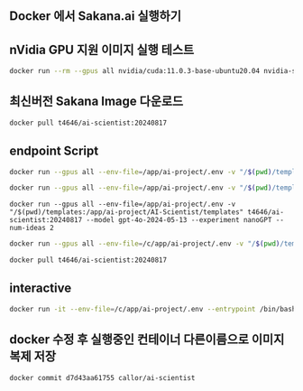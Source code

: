 ## Docker 에서 Sakana.ai 실행하기

## nVidia GPU 지원 이미지 실행 테스트
```bash
docker run --rm --gpus all nvidia/cuda:11.0.3-base-ubuntu20.04 nvidia-smi
```

## 최신버전 Sakana Image 다운로드
```bash
docker pull t4646/ai-scientist:20240817
```

## endpoint Script
```bash
docker run --gpus all --env-file=/app/ai-project/.env -v "/$(pwd)/templates:/app/ai-project/AI-Scientist/templates" t4646/ai-scientist:20240817 --model gpt-4o-2024-05-13 --experiment 2d_diffusion --num-ideas 2
```

```bash
docker run --gpus all --env-file=/app/ai-project/.env -v "/$(pwd)/templates:/app/ai-project/AI-Scientist/templates" t4646/ai-scientist:20240817 --model gpt-4o-2024-05-13 --experiment nanoGPT --num-ideas 2
```

```shell
docker run --gpus all --env-file=/app/ai-project/.env -v "/$(pwd)/templates:/app/ai-project/AI-Scientist/templates" t4646/ai-scientist:20240817 --model gpt-4o-2024-05-13 --experiment nanoGPT --num-ideas 2
```

```bash
docker run --gpus all --env-file=/c/app/ai-project/.env -v "/$(pwd)/templates:/c/app/ai-project/AI-Scientist/templates" t4646/ai-scientist:20240817 --model gpt-4o-2024-05-13 --experiment 2d_diffusion --num-ideas 1
```

```bash
docker pull t4646/ai-scientist:20240817
````

## interactive
```bash
docker run -it --env-file=/c/app/ai-project/.env --entrypoint /bin/bash t4646/ai-scientist:20240817
```

## docker 수정 후 실행중인 컨테이너 다른이름으로 이미지 복제 저장
```bash
docker commit d7d43aa61755 callor/ai-scientist
```